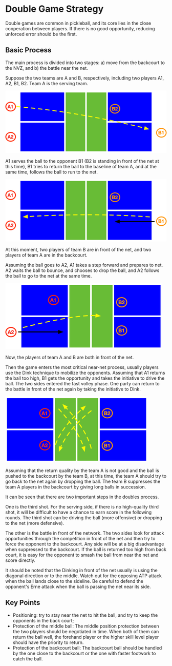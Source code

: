 # Double Game Strategy

Double games are common in pickleball, and its core lies in the close cooperation between players. If there is no good opportunity, reducing unforced error should be the first.

## Basic Process

The main process is divided into two stages: a) move from the backcourt to the NVZ, and b) the battle near the net.

Suppose the two teams are A and B, respectively, including two players A1, A2, B1, B2. Team A is the serving team.

![Double Serve](_images/double-serve.png)

A1 serves the ball to the opponent B1 (B2 is standing in front of the net at this time), B1 tries to return the ball to the baseline of team A, and at the same time, follows the ball to run to the net.

![Double Receive](_images/double-receive.png)

At this moment, two players of team B are in front of the net, and two players of team A are in the backcourt.

Assuming the ball goes to A2, A1 takes a step forward and prepares to net. A2 waits the ball to bounce, and chooses to drop the ball, and A2 follows the ball to go to the net at the same time.

![Double Drop](_images/double-drop.png)

Now, the players of team A and B are both in front of the net.

Then the game enters the most critical near-net process, usually players use the Dink technique to mobilize the opponents. Assuming that A1 returns the ball too high, B1 gets the opportunity and takes the initiative to drive the ball. The two sides entered the fast volley phase. One party can return to the battle in front of the net again by taking the initiative to Dink.

![Double Dink](_images/double-dink.png)

Assuming that the return quality by the team A is not good and the ball is pushed to the backcourt by the team B, at this time, the team A should try to go back to the net again by dropping the ball. The team B suppresses the team A players in the backcourt by giving long balls in succession.

It can be seen that there are two important steps in the doubles process.

One is the third shot. For the serving side, if there is no high-quality third shot, it will be difficult to have a chance to earn score in the following rounds. The third shot can be driving the ball (more offensive) or dropping to the net (more defensive).

The other is the battle in front of the network. The two sides look for attack opportunities through the competition in front of the net and then try to force the opponent to the backcourt. Any side will be at a big disadvantage when suppressed to the backcourt. If the ball is returned too high from back court, it is easy for the opponent to smash the ball from near the net and score directly.

It should be noted that the Dinking in front of the net usually is using the diagonal direction or to the middle. Watch out for the opposing ATP attack when the ball lands close to the sideline. Be careful to defend the opponent's Erne attack when the ball is passing the net near its side.

## Key Points

* Positioning: try to stay near the net to hit the ball, and try to keep the opponents in the back court;
* Protection of the middle ball: The middle position protection between the two players should be negotiated in time. When both of them can return the ball well, the forehand player or the higher skill level player should have the priority to return.
* Protection of the backcourt ball: The backcourt ball should be handled by the one close to the backcourt or the one with faster footwork to catch the ball.

